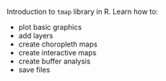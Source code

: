 Introduction to `tmap` library in R.
Learn how to:
* plot basic graphics
* add layers
* create choropleth maps
* create interactive maps
* create buffer analysis
* save files
